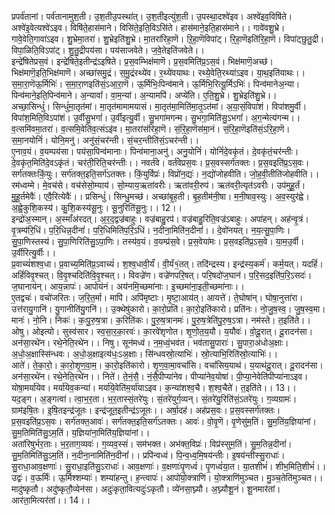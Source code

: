 

  
प्रपर्व॑तानां। पर्व॑तानामुश॒ती। उ॒श॒तीउ॒पस्था॑त्। उ॒श॒तीइत्यु॑श॒ती। उ॒पस्था॒दश्वे॑इव। अश्वे॑इव॒विषि॑ते। अश्वे॑इ॒वेत्यश्वे॑ऽइव। विषि॑ते॒हास॑माने। विसि॑ते॒इति॒विऽसि॑ते। हास॑माने॒इति॒हास॑माने।। गावे॑वशु॒भ्रे। गावे॒वेति॒गावा॑ऽइव। शु॒भ्रेमा॒तरा॑। शु॒भ्रेइति॑शु॒भ्रे। मा॒तरा॑रिहा॒णॆ। ऱि॒हा॒णॆविपा॑ट्। रि॒हा॒णॆइति॑रि॒हा॒णॆ। विपा॑ट्छुतु॒द्री। विपा॒ळिति॒विऽपा॑ट्। शु॒तु॒द्रीपय॑सा। पय॑साजवेते। ज॒वे॒तेइति॑जवेते।।  
इन्द्रे॑षितेप्रस॒वं। इन्द्रे॑षिते॒इतीन्द्र॑ऽइषिते। प्र॒स॒वम्भिक्ष॑माणॆ। प्र॒स॒वमिति॑प्र॒ऽस॒वं। भिक्ष॑माणॆ॒अच्छ॑। भिक्ष॑माणॆ॒इति॒भिक्ष॑माणॆ। अच्छा॑समु॒द्रं। स॒मु॒द्रंरथ्ये॑व। र॒थ्ये॑वयाथः। रथ्ये॒वेति॒रथ्या॑ऽइव। या॒थ॒इति॑याथः।। स॒मा॒रा॒णॆऊ॒र्मिभिः॑। स॒मा॒रा॒णइति॑सं॒ऽआ॒रा॒णॆ। ऊ॒र्मिभिः॒पिन्व॑माने। ऊ॒र्मिभि॒रित्यू॒र्मिऽभिः॑। पिन्व॑मानेअ॒न्या। पिन्व॑माने॒इति॒पिन्व॑माने। अ॒न्यावां॑। वा॒म॒न्यां। अ॒न्यामपि॑। अप्ये॑ति। ए॒ति॒शु॒भ्रे। शु॒भ्रेइति॑शु॒भ्रे।।  
अच्छा॒सिन्धुं॑। सिन्धुं॑मा॒तृत॑मां। मा॒तृत॑मामामयासं। मा॒तृत॑मा॒मिति॑मा॒तृ॒ऽत॑मां। अ॒या॒सं॒विपा॑शं। विपा॑शमु॒र्वी। विपा॑श॒मिति॒विऽपा॑शं। उ॒र्वीसु॒भगां॑। उ॒र्वीइत्यु॒र्वी। सु॒भगा॑मगन्म। सु॒भगा॒मिति॑सु॒ऽभगां॑। अ॒ग॒न्मेत्य॑गन्म।। व॒त्समि॑वमा॒तरा॑। व॒त्समि॒वेति॑व॒त्संऽइ॑व। मा॒तरा॑संरिहा॒णॆ। सं॒रि॒हा॒णॆस॑मा॒नं। सं॒रि॒हा॒णॆइति॑सं॒ऽरि॒हा॒णॆ। स॒मा॒नयोनिं॑। योनि॒मनु॑। अनु॑सं॒चर॑न्ती। सं॒चर॒न्तीति॑सं॒ऽचर॑न्ती।।  
ए॒नाव॒यं। व॒यम्पय॑सा। पय॑सा॒पिन्व॑मानाः। पिन्व॑माना॒अनु॑। अनु॒योनिं॑। योनिं॑दे॒वकृ॑तं। दे॒वकृ॑तं॒चर॑न्तीः। दे॒वकृ॑त॒मिति॑दे॒वऽकृ॑तं। चर॑ती॒रिति॒चर॑न्तीः।। नवर्त॑वे। वर्त॑वेप्रस॒वः। प्र॒स॒वस्सर्ग॑तक्तः। प्र॒स॒वइति॑प्र॒ऽस॒वः। सर्ग॑तक्तःकिं॒युः। सर्ग॑तक्त॒इति॒सर्ग॑ऽतक्तः। किं॒युर्विप्रः॑। विप्रो॑न॒द्यः॑। न॒द्यो॑जोहवीति। जो॒ह॒वी॒तीति॑जोहवीति।।  
रम॑ध्वम्मे। मे॒वच॑से। वच॑सेसो॒म्याय॑। सो॒म्याय॒ऋता॑वरीः। ऋता॑वरी॒रुप॑। ऋत॑वरी॒त्यृत॑ऽवरीः। उप॑मुहू॒र्तं। मु॒हू॒र्तमेवैः॑। एवै॒रित्येवैः॑।। प्रसिन्धुं॑। सिन्धु॒मच्छ॑। अच्छा॑बृ॒ह॒ती। बृ॒ह॒तीम॑नी॒षा। म॒नी॒षाव॒स्युः। अ॒व॒स्युर॑ह्वे। अ॒ह्वे॒कुशि॒कस्य॑। कु॒शि॒कस्य॑सू॒नुः। सू॒नुरिति॑सू॒नुः।। 12।।  
इन्द्रो॑अ॒स्मान्। अ॒स्माँअ॑रदत्। अ॒र॒द॒द्वज्र॑बाहुः। वज्र॑बाहु॒रप॑। वज्र॑बाहु॒रिति॒वज्र॑ऽबाहुः। अपा॑हन्। अह॑न्वृ॒त्रं। वृ॒त्रम्प॑रि॒धिं। प॒रि॒धिन्न॒दीनां॑। प॒रि॒धिमिति॑प॒रि॒ऽधिं। न॒दीना॒मिति॑न॒दीनां॑।। दे॒वो॑नयत्। न॒य॒त्सु॒पा॒णिः। सु॒पा॒णिस्तस्य॑। सु॒पा॒णिरिति॑सु॒ऽपा॒णिः। तस्य॑व॒यं। व॒यम्प्र॑स॒वे। प्र॒स॒वेया॑मः। प्र॒स॒वइति॑प्र॒ऽस॒वे। या॒म॒उ॒र्वी। उ॒र्वीरित्यु॒र्वीः।।  
प्र॒वाच्यं॑शश्व॒धा। प्र॒वाच्य॒मिति॑प्र॒ऽवाच्यं॑। श॒श्व॒धावी॒र्यं॑। वी॒र्यं१॒॑तत्। तदि॑न्द्रस्य। इन्द्र॑स्य॒कर्म॑। कर्म॒यत्। यदहिं॑। अहिं॑विवृ॒श्चत्। वि॒वृ॒श्चदिति॑वि॒वृ॒श्चत्।। विवज्रे॑ण। वज्रे॑णपरि॒षत्। परि॒षदो॑ज॒घान॑। प॒रि॒सद॒इति॑प॒रि॒ऽसदः॑। ज॒घानाय॑न्। आय॒न्नापः॑। आपोय॑नं। अय॑नमि॒च्छमा॑नाः। इ॒च्छमा॑ना॒इती॒च्छमा॑नाः।।  
ए॒तद्वचः॑। वचो॑जरितः। ज॒रि॒त॒र्मा। मापि॑। अपि॑मृष्टाः। मृ॒ष्टा॒आय॑त्। आयत्ते॑। ते॒घोषा॑न्। घोषा॒नुत्ता॑रा। उत्त॑रायु॒गानि॑। यु॒गानीति॑यु॒गनि॑।। उ॒क्थेषु॑कारो। का॒रो॒प्रति॑। का॒रो॒इति॑कारो। प्रति॑नः। नो॒जु॒ष॒स्व॒। जु॒ष॒स्व॒मा। मानः॑। नो॒नि। निकः॑। कः॒पु॒रु॒ष॒त्रा। क॒रिति॑कः। पु॒रु॒ष॒त्रानमः॑। पु॒रु॒ष॒त्रेति॑पु॒रु॒ष॒ऽत्रा। नम॑स्ते। त॒इति॑ते।।  
ओषु। ओइत्यो। सुस्व॑सार। स्व॒सा॒र॒का॒रवः॑। का॒रवे॑शृणोत। शृ॒णो॒त॒य॒यौ। य॒यौवः॑। वो॒दू॒रात्। दू॒रादन॑सा। अन॑सा॒रथे॑न। रथे॒नेति॒रथे॑न।। निषु। सून॑मध्वं। न॒म॒ध्वं॒भव॑त। भव॑तासु॒पाराः॑। सु॒पारा॒अ॑धोअ॒क्षाः। अ॒धो॒अ॒क्षास्सि॑न्धवः। अ॒धो॒अ॒क्षाइत्य॑धः॒ऽअ॒क्षाः। सि॑न्धवस्रो॒त्याभिः॑। स्रो॒त्याभि॒रिति॑स्रो॒त्याभिः॑।।  
आते॑। ते॒का॒रो॒। का॒रो॒शृ॒ण॒वा॒म॒। का॒रो॒इति॑कारो। शृ॒ण॒वा॒मा॒वचां॑सि। वचां॑सिय॒याथ॑। य॒याथ॑दू॒रात्। दू॒रादन॑सा। अन॑सा॒रथे॑न। रथे॒नेति॒रथे॑न।। निते॑। ते॒नं॒सै॒। नं॒सै॒पीप्या॑नेव। पीप्या॑नेव॒योषा॑। पी॒प्या॒नेवेति॑पीप्या॑नाऽइव। योषा॒मर्या॑येव। मर्या॑येव॒कन्या॑। मर्या॑ये॒वेति॑म॒र्या॑याऽइव। क॒न्या॑शश्व॒चै। श॒श्व॒चैते॑। त॒इति॑ते।। 13।।  
यद॒ङ्ग। अ॒ङ्गत्वा॑। त्वा॒भ॒र॒ता। भ॒र॒तास्सं॒तरे॑युः। सं॒तरे॑युर्ग॒व्यन्। सं॒तरे॑यु॒रिति॑सं॒ऽतरे॑युः। ग॒व्यग्रामः॑। ग्राम॑इषि॒तः। इ॒षि॒तइन्द्र॑जूतः। इन्द्र॑जूत॒इतीन्द्र॑ऽजूतः।। अर्षा॒दह॑। अह॑प्रस॒वः। प्र॒स॒वस्सर्ग॑तक्तः। प्र॒स॒वइति॑प्र॒ऽस॒वः। सर्ग॑तक्त॒आवः॑। सर्ग॑तक्त॒इति॒सर्ग॑ऽतक्तः। आवः॑। वो॒वृ॒णॆ। वृ॒णेसु॑म॒तिं। सु॒म॒तिंय॒ज्ञिया॑नां। सु॒म॒तिमिति॑सु॒ऽम॒तिं। य॒ज्ञिया॑ना॒मिति॑य॒ज्ञिया॑नां।।  
अता॑रिषुर्भर॒ताः। भ॒र॒ताग॒व्यवः॑। ग॒व्यव॒स्सं। सम॑भक्त। अभ॑क्त॒विप्रः॑। विप्र॑स्सुम॒तिं। सु॒म॒तिन्न॒दीनां॑। सु॒म॒तिमिति॑सु॒ऽम॒तिं। न॒दीना॒नामिति॑न॒दीनां॑।। प्रपि॑न्वध्वं। पि॒न्व॒ध्व॒मि॒षय॑न्तीः। इ॒षय॑न्तीस्सु॒राधाः॑। सु॒राधा॒आव॒क्षणाः॑। सु॒राधा॒इति॑सु॒ऽराधाः॑। आव॒क्षणाः॑। व॒क्षणाः॑पृ॒णध्वं॑। पृ॒णध्वं॑या॒त। या॒तशीभं॑। शीभ॒मिति॒शीभं॑।।  
उद्वः॑। व॒ऊर्मिः॑। ऊ॒र्मिश्शम्याः॑। शम्या॑हन्तु। ह॒न्त्वापः॑। आपो॑यो॒क्त्राणि॑। यो॒क्त्राणि॑मुञ्चत। मु॒ञ्च॒तेति॑मुञ्चत।। मादु॑ष्कृतौ। अदु॑ष्कृतौ॒व्येन॑सा। अदुः॑कृता॒वित्यदुः॑ऽकृतौ। व्ये॑नसा॒घ्न्यौ। अ॒घ्न्यौशू॒नं। शू॒नमार॑तां। आर॑ता॒मित्यर॑तां।। 14।।  

